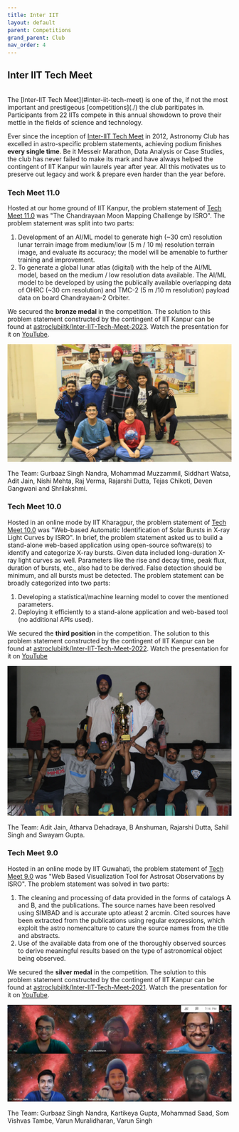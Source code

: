 ```yaml
---
title: Inter IIT
layout: default
parent: Competitions
grand_parent: Club
nav_order: 4
---
```


## Inter IIT Tech Meet

<br />
The [Inter-IIT Tech Meet](#inter-iit-tech-meet) is one of the, if not the most important and prestigeous [competitions](./) the club paritipates in. Participants from 22 IITs compete in this annual showdown to prove their mettle in the fields of science and technology.

Ever since the inception of [Inter-IIT Tech Meet](#inter-iit-tech-meet) in 2012, Astronomy Club has excelled in astro-specific problem statements, achieving podium finishes **every single time**. Be it Messeir Marathon, Data Analysis or Case Studies, the club has never failed to make its mark and have always helped the contingent of IIT Kanpur win laurels year after year. All this motivates us to preserve out legacy and work & prepare even harder than the year before.

### Tech Meet 11.0

Hosted at our home ground of IIT Kanpur, the problem statement of [Tech Meet 11.0](#tech-meet-110) was "The Chandrayaan Moon Mapping Challenge by ISRO". The problem statement was split into two parts:

1. Development of an AI/ML model to generate high (~30 cm) resolution lunar terrain image from medium/low (5 m / 10 m) resolution terrain image, and evaluate its accuracy; the model will be amenable to further training and improvement.
2. To generate a global lunar atlas (digital) with the help of the AI/ML model, based on the medium / low resolution data available. The AI/ML model to be developed by using the publically available overlapping data of OHRC (~30 cm resolution) and TMC-2 (5 m /10 m resolution) payload data on board Chandrayaan-2 Orbiter.

We secured the **bronze medal** in the competition. The solution to this problem statement constructed by the contingent of IIT Kanpur can be found at [astroclubiitk/Inter-IIT-Tech-Meet-2023](https://github.com/astroclubiitk/Inter-IIT-Tech-Meet-2023). Watch the presentation for it on [YouTube](https://www.youtube.com/watch?v=3fqiMNW02xg).

![Tech Meet 11.0](../../assets/images/club/competitions/inter%20iit/tech%20meet%2011.jpeg)

The Team: Gurbaaz Singh Nandra, Mohammad Muzzammil, Siddhart Watsa, Adit Jain, Nishi Mehta, Raj Verma, Rajarshi Dutta, Tejas Chikoti, Deven Gangwani and Shrilakshmi.

### Tech Meet 10.0

Hosted in an online mode by IIT Kharagpur, the problem statement of [Tech Meet 10.0](#tech-meet-100) was "Web-based Automatic Identification of Solar Bursts in X-ray Light Curves by ISRO". In brief, the problem statement asked us to build a stand-alone web-based application using open-source software(s) to identify and categorize X-ray bursts. Given data included long-duration X-ray light curves as well. Parameters like the rise and decay time, peak flux, duration of bursts, etc., also had to be derived. False detection should be minimum, and all bursts must be detected. The problem statement can be broadly categorized into two parts:

1. Developing a statistical/machine learning model to cover the mentioned parameters.
2. Deploying it efficiently to a stand-alone application and web-based tool (no additional APIs used).

We secured the **third position** in the competition. The solution to this problem statement constructed by the contingent of IIT Kanpur can be found at [astroclubiitk/Inter-IIT-Tech-Meet-2022](https://github.com/astroclubiitk/Inter-IIT-Tech-Meet-2022). Watch the presentation for it on [YouTube](https://youtu.be/NgTuupeuetw?t=10710)

![Tech Meet 10.0](../../assets/images/club/competitions/inter%20iit/tech%20meet%2010.png)

The Team: Adit Jain, Atharva Dehadraya, B Anshuman, Rajarshi Dutta, Sahil Singh and Swayam Gupta.

### Tech Meet 9.0

Hosted in an online mode by IIT Guwahati, the problem statement of [Tech Meet 9.0](#tech-meet-90) was "Web Based Visualization Tool for Astrosat Observations by ISRO". The problem statement was solved in two parts:

1. The cleaning and processing of data provided in the forms of catalogs A and B, and the publications. The source names have been resolved using SIMBAD and is accurate upto atleast 2 arcmin. Cited sources have been extracted from the publications using regular expressions, which exploit the astro nomencalture to cature the source names from the title and abstracts.
2. Use of the available data from one of the thoroughly observed sources to derive meaningful results based on the type of astronomical object being observed.

We secured the **silver medal** in the competition. The solution to this problem statement constructed by the contingent of IIT Kanpur can be found at [astroclubiitk/Inter-IIT-Tech-Meet-2021](https://github.com/astroclubiitk/Inter-IIT-Tech-Meet-2023). Watch the presentation for it on [YouTube](https://www.youtube.com/watch?v=3fqiMNW02xg).

![Tech Meet 9.0](../../assets/images/club/competitions/inter%20iit/tech%20meet%209.jpg)

The Team: Gurbaaz Singh Nandra, Kartikeya Gupta, Mohammad Saad, Som Vishvas Tambe, Varun Muralidharan, Varun Singh

